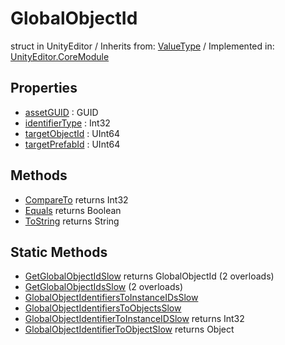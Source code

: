 # GlobalObjectId
struct in UnityEditor
 / Inherits from: <a href="https://docs.unity3d.com/6000.0/Documentation/ScriptReference/ValueType.html">ValueType</a> / Implemented in: <a href="https://docs.unity3d.com/6000.0/Documentation/ScriptReference/UnityEditor.CoreModule.html">UnityEditor.CoreModule</a>

## Properties
- <a href="https://docs.unity3d.com/6000.0/Documentation/ScriptReference/GlobalObjectId-assetGUID.html">assetGUID</a> : GUID
- <a href="https://docs.unity3d.com/6000.0/Documentation/ScriptReference/GlobalObjectId-identifierType.html">identifierType</a> : Int32
- <a href="https://docs.unity3d.com/6000.0/Documentation/ScriptReference/GlobalObjectId-targetObjectId.html">targetObjectId</a> : UInt64
- <a href="https://docs.unity3d.com/6000.0/Documentation/ScriptReference/GlobalObjectId-targetPrefabId.html">targetPrefabId</a> : UInt64

## Methods
- <a href="https://docs.unity3d.com/6000.0/Documentation/ScriptReference/GlobalObjectId.CompareTo.html">CompareTo</a> returns Int32
- <a href="https://docs.unity3d.com/6000.0/Documentation/ScriptReference/GlobalObjectId.Equals.html">Equals</a> returns Boolean
- <a href="https://docs.unity3d.com/6000.0/Documentation/ScriptReference/GlobalObjectId.ToString.html">ToString</a> returns String

## Static Methods
- <a href="https://docs.unity3d.com/6000.0/Documentation/ScriptReference/GlobalObjectId.GetGlobalObjectIdSlow.html">GetGlobalObjectIdSlow</a> returns GlobalObjectId (2 overloads)
- <a href="https://docs.unity3d.com/6000.0/Documentation/ScriptReference/GlobalObjectId.GetGlobalObjectIdsSlow.html">GetGlobalObjectIdsSlow</a> (2 overloads)
- <a href="https://docs.unity3d.com/6000.0/Documentation/ScriptReference/GlobalObjectId.GlobalObjectIdentifiersToInstanceIDsSlow.html">GlobalObjectIdentifiersToInstanceIDsSlow</a>
- <a href="https://docs.unity3d.com/6000.0/Documentation/ScriptReference/GlobalObjectId.GlobalObjectIdentifiersToObjectsSlow.html">GlobalObjectIdentifiersToObjectsSlow</a>
- <a href="https://docs.unity3d.com/6000.0/Documentation/ScriptReference/GlobalObjectId.GlobalObjectIdentifierToInstanceIDSlow.html">GlobalObjectIdentifierToInstanceIDSlow</a> returns Int32
- <a href="https://docs.unity3d.com/6000.0/Documentation/ScriptReference/GlobalObjectId.GlobalObjectIdentifierToObjectSlow.html">GlobalObjectIdentifierToObjectSlow</a> returns Object
